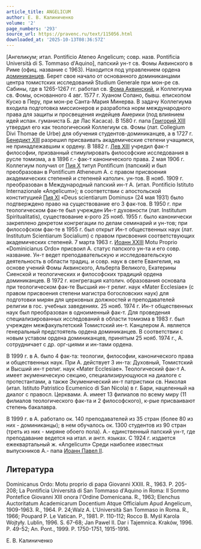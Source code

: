 ```yaml
---
article_title: ANGELICUM
author: Е. В. Калиниченко
volume: '2'
page_numbers: '293'
source_url: https://pravenc.ru/text/115056.html
downloaded_at: '2025-10-13T08:36:57Z'
---
```


[Ангеликум; итал. Pontificio Ateneo Angelicum; совр. назв. Pontificia Università di S. Tommaso d'Aquino], папский ун-т св. Фомы Аквинского в Риме (офиц. название с 1963). Находится под управлением ордена [доминиканцев](https://pravenc.ru/text/Доминиканцы.html). Берет свое начало от основанного доминиканцами центра томистских исследований Studium Generale при мон-ре св. Сабины, где в 1265-1267 гг. работал св. [Фома Аквинский](<https://pravenc.ru/text/Фома Аквинский.html>), и Коллегиума св. Фомы, основанного 4 авг. 1577 г. Хуаном Солано, бывш. епископом Куско в Перу, при мон-ре Санта-Мария Минерва. В задачу Коллегиума входила подготовка миссионеров и разработка норм международного права для защиты и просвещения индейцев Америки (под влиянием идей испан. гуманиста Б. де Лас Касаса). В 1580 г. папа [Григорий XIII](<https://pravenc.ru/text/Григорий XIII.html>) утвердил его как теологический Коллегиум св. Фомы (лат. Collegium Divi Thomae de Urbe) для обучения студентов-доминиканцев, а в 1727 г. [Бенедикт XIII](<https://pravenc.ru/text/Бенедикт XIII.html>) разрешил присваивать академические степени учащимся, не принадлежавшим к ордену. В 1882 г. [Лев XIII](<https://pravenc.ru/text/Лев XIII.html>) учредил фак-т философии, призванный стимулировать философские исследования в русле томизма, а в 1896 г.- фак-т канонического права. 2 мая 1906 г. Коллегиум получил от [Пия X](<https://pravenc.ru/text/Пий X.html>) титул Pontificum (папский) и был преобразован в Pontificum Atheneum A. с правом присвоения академических степеней и степеней католич. ун-тов. В нояб. 1909 г. преобразован в Международный папский ин-т А. (итал. Pontificio Istituto Internazionale «Angelicum»); в соответствии с апостольской конституцией [Пия XI](<https://pravenc.ru/text/Пий XI.html>) «Deus scientiarum Dominus» (24 мая 1931) было подтверждено право на существование его 3 фак-тов. В 1950 г. при теологическом фак-те был учрежден Ин-т духовности (лат. Institutum Spiritualitatis), существование к-рого 25 нояб. 1955 г. было канонически закреплено декретом конгрегации по делам семинарий и ун-тов; при философском фак-те в 1955 г. был открыт Ин-т общественных наук (лат. Institutum Scientiarum Socialium) с правом присвоения соответствующих академических степеней. 7 марта 1963 г. [Иоанн XXIII](<https://pravenc.ru/text/Иоанн XXIII.html>) Мotu Proprio «Dominicianus Ordo» присвоил А. статус папского ун-та и его совр. название. Ун-т ведет преподавательскую и исследовательскую деятельность в области традиц. и совр. наук в свете Евангелия, на основе учений Фомы Аквинского, Альберта Великого, Екатерины Сиенской и теологических и философских традиций ордена доминиканцев. В 1972 г. конгрегация католич. образования основала при теологическом фак-те Высший ин-т религ. наук «Mater Ecclesiae» (с правом присвоения степени магистра богословских наук) для подготовки мирян для церковных должностей и преподавателей религии в гос. учебных заведениях. 25 нояб. 1974 г. Ин-т общественных наук был преобразован в одноименный фак-т. Для проведения специализированных исследований в области томизма в 1983 г. был учрежден межфакультетский Томистский ин-т. Канцлером А. является генеральный предстоятель ордена доминиканцев. В соответствии с новым уставом ордена доминиканцев, принятым 25 нояб. 1974 г., А. сотрудничает с др. орг-циями и ин-тами ордена.

В 1999 г. в А. было 4 фак-та: теологии, философии, канонического права и общественных наук. При А. действует 3 ин-та: Духовный, Томистский и Высший ин-т религ. наук «Mater Ecclesiae». Теологический фак-т А. имеет экуменическую секцию, специализирующуюся на диалоге с протестантами, а также Экуменический ин-т патристики св. Николая (итал. Istituto Patristico Ecumenico di San Nicola) в г. Бари, нацеленный на диалог с правосл. Церквами. А. имеет 13 филиалов по всему миру (11 филиалов теологического фак-та и 2 философского), к-рые присваивают степень бакалавра.

В 1999 г. в А. работало ок. 140 преподавателей из 35 стран (более 80 из них - доминиканцы); в нем обучалось ок. 1300 студентов из 90 стран (треть из них - миряне обоего пола). А.- единственный папский ун-т, где преподавание ведется на итал. и англ. языках. С 1924 г. издается ежеквартальный ж. «Аngelicum» Среди наиболее известных выпускников А.- папа [Иоанн Павел II](<https://pravenc.ru/text/Иоанн Павел II.html>).

## Литература

Dominicanus Ordo: Motu proprio di papa Giovanni ХХIII. R., 1963. P. 205-208; La Pontificia Università di San Tommaso d'Aquino in Roma: Il Sommo Pontefice Giovanni XIII onora l'Ordine Domenicana. R., 1963; Elenchus Auctoritatum Academicarum Docentium Atque Officialum Apud Angelicum, 1909-1963. R., 1964. P. 24;Walz A. L'Università San Tommaso in Roma. R., 1966; Poupard P. Le Vatican. P., 1981. P. 110-112; Rocco B. Myśl Karola Wojtyły. Lublin, 1996. S. 67-68; Jan Pawel II. Dar i Tajemnica. Kraków, 1996. P. 49-52; An. Pont., 1999. P. 1750-1751, 1915-1916.

Е. В. Калиниченко
